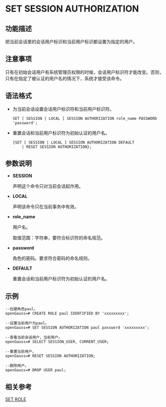 # SET SESSION AUTHORIZATION

## 功能描述<a name="zh-cn_topic_0283137463_zh-cn_topic_0237122189_zh-cn_topic_0059778193_se24abe3c44f645b091e061c97d8957e7"></a>

把当前会话里的会话用户标识和当前用户标识都设置为指定的用户。

## 注意事项<a name="zh-cn_topic_0283137463_zh-cn_topic_0237122189_zh-cn_topic_0059778193_s50bdb366a8344d82bd8877b075ead315"></a>

只有在初始会话用户有系统管理员权限的时候，会话用户标识符才能改变。否则，只有在指定了被认证的用户名的情况下，系统才接受该命令。

## 语法格式<a name="zh-cn_topic_0283137463_zh-cn_topic_0237122189_zh-cn_topic_0059778193_s9c2df0ee86bb4fae9be40201b8ca286e"></a>

-   为当前会话设置会话用户标识符和当前用户标识符。

    ```
    SET [ SESSION | LOCAL ] SESSION AUTHORIZATION role_name PASSWORD 'password';
    ```

-   重置会话和当前用户标识符为初始认证的用户名。

    ```
    {SET [ SESSION | LOCAL ] SESSION AUTHORIZATION DEFAULT
        | RESET SESSION AUTHORIZATION};
    ```


## 参数说明<a name="zh-cn_topic_0283137463_zh-cn_topic_0237122189_zh-cn_topic_0059778193_sb099078e31b74c4bb9d94876d02bc16e"></a>

-   **SESSION**

    声明这个命令只对当前会话起作用。

-   **LOCAL**

    声明该命令只在当前事务中有效。

-   **role\_name**

    用户名。

    取值范围：字符串，要符合标识符的命名规范。

-   **password**

    角色的密码。要求符合密码的命名规则。

-   **DEFAULT**

    重置会话和当前用户标识符为初始认证的用户名。


## 示例<a name="zh-cn_topic_0283137463_zh-cn_topic_0237122189_zh-cn_topic_0059778193_s6407418328e544dc8b8cfcf30db74af1"></a>

```
--创建角色paul。
openGauss=# CREATE ROLE paul IDENTIFIED BY 'xxxxxxxxx';

--设置当前用户为paul。
openGauss=# SET SESSION AUTHORIZATION paul password 'xxxxxxxxx';

--查看当前会话用户，当前用户。
openGauss=# SELECT SESSION_USER, CURRENT_USER;

--重置当前用户。
openGauss=# RESET SESSION AUTHORIZATION;

--删除用户。
openGauss=# DROP USER paul;
```

## 相关参考<a name="zh-cn_topic_0283137463_zh-cn_topic_0237122189_zh-cn_topic_0059778193_sc0f2308a64c2470aaac2c18b49a18e95"></a>

[SET ROLE](SET-ROLE.md)
